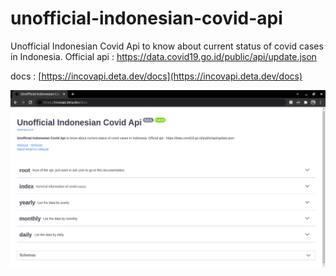 # unofficial-indonesian-covid-api

Unofficial Indonesian Covid Api to know about current status of covid cases in Indonesia. Official api : https://data.covid19.go.id/public/api/update.json

docs : [https://incovapi.deta.dev/docs](https://incovapi.deta.dev/docs)

![documentation](README_assets/docs.png)

